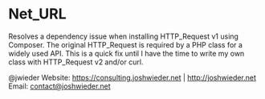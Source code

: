 # Net_URL

Resolves a dependency issue when installing HTTP_Request v1 using Composer. The original HTTP_Request is required by a PHP class 
for a widely used API. This is a quick fix until I have the time to write my own class with HTTP_Request v2 and/or curl.

@jwieder
Website: https://consulting.joshwieder.net | http://joshwieder.net
Email: contact@joshwieder.net
